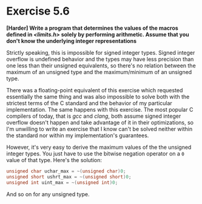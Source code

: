 # Exercise 5.6
__[Harder] Write a program that determines the values of the macros defined in
*<limits.h>* solely by performing arithmetic. Assume that you don't know the
underlying integer representations__

Strictly speaking, this is impossible for signed integer types. Signed integer
overflow is undefined behavior and the types may have less precision than one
less than their unsigned equivalents, so there's no relation between the maximum
of an unsigned type and the maximum/minimum of an unsigned type.

There was a floating-point equivalent of this exercise which requested
essentially the same thing and was also impossible to solve both with the
strictest terms of the C standard and the behavior of my particular
implementation.
The same happens with this exercise. The most popular C compilers of today, that
is *gcc* and *clang*, both assume signed integer overflow doesn't happen and
take advantage of it in their optimizations, so I'm unwilling to write an
exercise that I know can't be solved neither within the standard nor within my implementation's guarantees.

However, it's very easy to derive the maximum values of the the unsigned
integer types. You just have to use the bitwise negation operator on a `0` value
of that type. Here's the solution:
```c
unsigned char uchar_max = ~(unsigned char)0;
unsigned short ushrt_max = ~(unsigned short)0;
unsigned int uint_max = ~(unsigned int)0;
```
And so on for any unsigned type.
